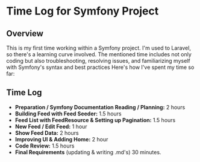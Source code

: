 # Time Log for Symfony Project

## Overview
This is my first time working within a Symfony project. I'm used to Laravel, so there's a learning curve involved.
The mentioned time includes not only coding but also troubleshooting, resolving issues, and familiarizing myself with Symfony's syntax and best practices
Here's how I've spent my time so far:

## Time Log
- **Preparation / Symfony Documentation Reading / Planning:** 2 hours
- **Building Feed with Feed Seeder:** 1.5 hours
- **Feed List with FeedResource & Setting up Pagination:** 1.5 hours
- **New Feed / Edit Feed:** 1 hour
- **Show Feed Data:** 2 hours
- **Improving UI & Adding Home:** 2 hour
- **Code Review:** 1.5 hours
- **Final Requirements**  (updating & writing .md's) 30 minutes.
